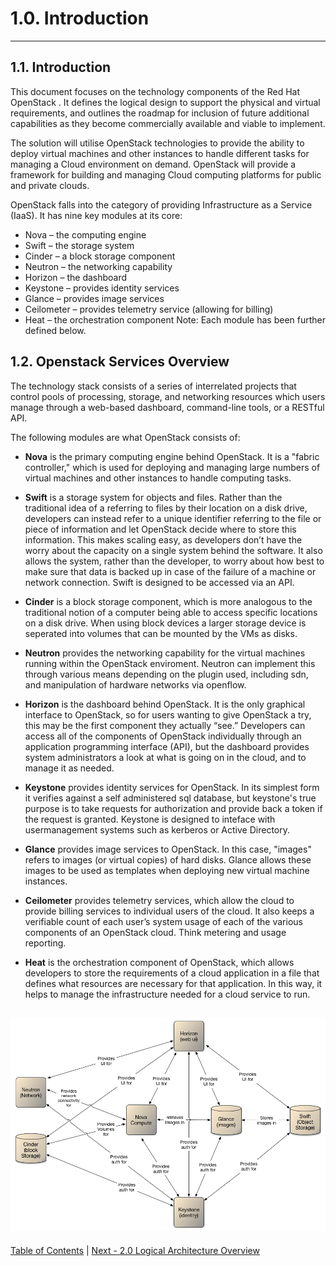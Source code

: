 # 1.0. Introduction

---

## 1.1. Introduction
This document focuses on the technology components of the Red Hat OpenStack .  It defines the logical design to support the physical and virtual requirements, and outlines the roadmap for inclusion of future additional capabilities as they become commercially available and viable to implement.

The solution will utilise OpenStack technologies to provide the ability to deploy virtual machines and other instances to handle different tasks for managing a Cloud environment on demand. OpenStack will provide a framework for building and managing Cloud computing platforms for public and private clouds.

OpenStack falls into the category of providing Infrastructure as a Service (IaaS). It has nine key modules at its core:
-	Nova – the computing engine
-	Swift – the storage system
-	Cinder – a block storage component
-	Neutron – the networking capability
-	Horizon – the dashboard
-	Keystone – provides identity services
-	Glance – provides image services
-	Ceilometer – provides telemetry service (allowing for billing)
-	Heat – the orchestration component
Note: Each module has been further defined below.

## 1.2.	Openstack Services Overview

The technology stack consists of a series of interrelated projects that control pools of processing, storage, and networking resources which users manage through a web-based dashboard, command-line tools, or a RESTful API.

The following modules are what OpenStack consists of:

- **Nova** is the primary computing engine behind OpenStack. It is a "fabric controller," which is used for deploying and managing large numbers of virtual machines and other instances to handle computing tasks.

- **Swift** is a storage system for objects and files. Rather than the traditional idea of a referring to files by their location on a disk drive, developers can instead refer to a unique identifier referring to the file or piece of information and let OpenStack decide where to store this information. This makes scaling easy, as developers don’t have the worry about the capacity on a single system behind the software. It also allows the system, rather than the developer, to worry about how best to make sure that data is backed up in case of the failure of a machine or network connection.  Swift is designed to be accessed via an API.

- **Cinder** is a block storage component, which is more analogous to the traditional notion of a computer being able to access specific locations on a disk drive. When using block devices a larger storage device is seperated into volumes that can be mounted by the VMs as disks.

- **Neutron** provides the networking capability for the virtual machines running within the OpenStack enviroment.  Neutron can implement this through various means depending on the plugin used, including sdn, and manipulation of hardware networks via openflow.

- **Horizon**  is the dashboard behind OpenStack. It is the only graphical interface to OpenStack, so for users wanting to give OpenStack a try, this may be the first component they actually “see.” Developers can access all of the components of OpenStack individually through an application programming interface (API), but the dashboard provides system administrators a look at what is going on in the cloud, and to manage it as needed.

- **Keystone** provides identity services for OpenStack. In its simplest form it verifies against a self administered sql database, but keystone's true purpose is to take requests for authorization and provide back a token if the request is granted.  Keystone is designed to inteface with usermanagement systems such as kerberos or Active Directory.

- **Glance** provides image services to OpenStack. In this case, "images" refers to images (or virtual copies) of hard disks. Glance allows these images to be used as templates when deploying new virtual machine instances.

- **Ceilometer** provides telemetry services, which allow the cloud to provide billing services to individual users of the cloud. It also keeps a verifiable count of each user’s system usage of each of the various components of an OpenStack cloud. Think metering and usage reporting.

- **Heat** is the orchestration component of OpenStack, which allows developers to store the requirements of a cloud application in a file that defines what resources are necessary for that application. In this way, it helps to manage the infrastructure needed for a cloud service to run.

![Conceptual mapping of OpenStack](images/concept_map.png)
---
[Table of Contents](toc.md) | [Next - 2.0 Logical Architecture Overview](2.logical.md)
